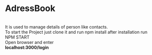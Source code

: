 <h1>AdressBook</h1><br>
It is used to manage details of person like contacts.<br>
To start the Project just clone it and run npm install after installation run NPM START<br>
Open browser and enter<br> <b>localhost:3000/login<b>

